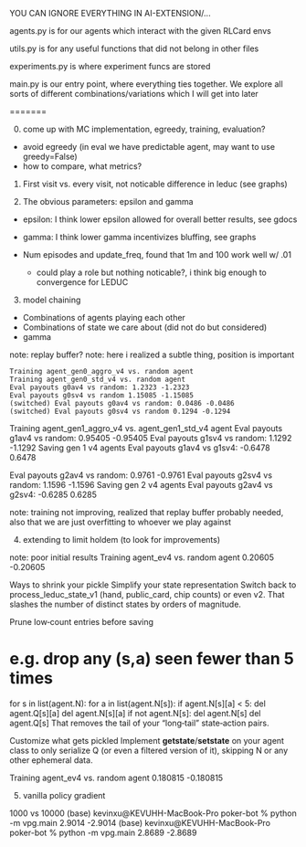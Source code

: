 YOU CAN IGNORE EVERYTHING IN AI-EXTENSION/...

agents.py is for our agents which interact with the given RLCard envs

utils.py is for any useful functions that did not belong in other files

experiments.py is where experiment funcs are stored

main.py is our entry point, where everything ties together. We explore all sorts of different combinations/variations which I will get into later

=======

0. come up with MC implementation, egreedy, training,
   evaluation?

- avoid egreedy (in eval we have predictable agent, may want to use greedy=False)
- how to compare, what metrics?

1. First visit vs. every visit, not noticable difference in leduc (see graphs)

2. The obvious parameters: epsilon and gamma

- epsilon:
  I think lower epsilon allowed for overall better results, see gdocs
- gamma:
  I think lower gamma incentivizes bluffing, see graphs

- Num episodes and update_freq, found that 1m and 100 work well w/ .01
  - could play a role but nothing noticable?, i think big enough to convergence for LEDUC

3. model chaining

- Combinations of agents playing each other
- Combinations of state we care about (did not do but considered)
- gamma

note: replay buffer?
note: here i realized a subtle thing, position is important

    Training agent_gen0_aggro_v4 vs. random agent
    Training agent_gen0_std_v4 vs. random agent
    Eval payouts g0av4 vs random: 1.2323 -1.2323
    Eval payouts g0sv4 vs random 1.15085 -1.15085
    (switched) Eval payouts g0av4 vs random: 0.0486 -0.0486
    (switched) Eval payouts g0sv4 vs random 0.1294 -0.1294

Training agent_gen1_aggro_v4 vs. agent_gen1_std_v4 agent
Eval payouts g1av4 vs random: 0.95405 -0.95405
Eval payouts g1sv4 vs random: 1.1292 -1.1292
Saving gen 1 v4 agents
Eval payouts g1av4 vs g1sv4: -0.6478 0.6478

Eval payouts g2av4 vs random: 0.9761 -0.9761
Eval payouts g2sv4 vs random: 1.1596 -1.1596
Saving gen 2 v4 agents
Eval payouts g2av4 vs g2sv4: -0.6285 0.6285

note: training not improving, realized that replay buffer probably needed, also that we are just overfitting to whoever we play against

4. extending to limit holdem (to look for improvements)

note: poor initial results
Training agent_ev4 vs. random agent
0.20605 -0.20605

Ways to shrink your pickle
Simplify your state representation
Switch back to process_leduc_state_v1 (hand, public_card, chip counts) or even v2. That slashes the number of distinct states by orders of magnitude.

Prune low‑count entries before saving

# e.g. drop any (s,a) seen fewer than 5 times
for s in list(agent.N):
    for a in list(agent.N[s]):
        if agent.N[s][a] < 5:
            del agent.Q[s][a]
            del agent.N[s][a]
    if not agent.N[s]:
        del agent.N[s]
        del agent.Q[s]
That removes the tail of your “long‑tail” state‑action pairs.

Customize what gets pickled
Implement __getstate__/__setstate__ on your agent class to only serialize Q (or even a filtered version of it), skipping N or any other ephemeral data.

Training agent_ev4 vs. random agent
0.180815 -0.180815

5. vanilla policy gradient

1000 vs 10000
(base) kevinxu@KEVUHH-MacBook-Pro poker-bot % python -m vpg.main
2.9014 -2.9014
(base) kevinxu@KEVUHH-MacBook-Pro poker-bot % python -m vpg.main
2.8689 -2.8689